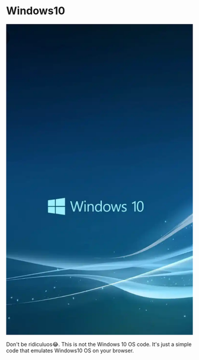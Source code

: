 # Windows10
<p>
<img src="Windows10.jpg" />
</p>

Don't be ridiculuos😂. This is not the Windows 10 OS code. It's just a simple code that emulates Windows10 OS on your browser.

